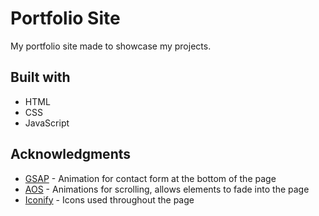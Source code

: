 # Portfolio Site

My portfolio site made to showcase my projects.

## Built with

- HTML
- CSS
- JavaScript

## Acknowledgments

- [GSAP](https://greensock.com/gsap/) - Animation for contact form at the bottom of the page
- [AOS](https://github.com/michalsnik/aos) - Animations for scrolling, allows elements to fade into the page
- [Iconify](https://iconify.design/) - Icons used throughout the page
